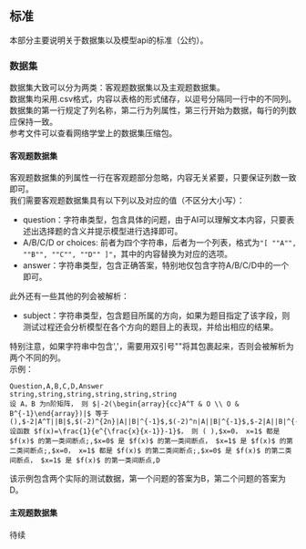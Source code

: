 ## 标准  
本部分主要说明关于数据集以及模型api的标准（公约）。  
### 数据集  
数据集大致可以分为两类：客观题数据集以及主观题数据集。  
数据集均采用.csv格式，内容以表格的形式储存，以逗号分隔同一行中的不同列。  
数据集的第一行规定了列名称，第二行为列属性，第三行开始为数据，每行的列数应保持一致。  
参考文件可以查看网络学堂上的数据集压缩包。  
#### 客观题数据集  
客观题数据集的列属性一行在客观题部分忽略，内容无关紧要，只要保证列数一致即可。  
我们需要客观题数据集具有以下列以及对应的值（不区分大小写）：  
* question：字符串类型，包含具体的问题，由于AI可以理解文本内容，只要表述出选择题的含义并提示模型进行选择即可。  
* A/B/C/D or choices: 前者为四个字符串，后者为一个列表，格式为`"[ ""A"", ""B"", ""C"", ""D"" ]"`，其中的内容替换为对应的选项。  
* answer：字符串类型，包含正确答案，特别地仅包含字符A/B/C/D中的一个即可。  

此外还有一些其他的列会被解析：  
* subject：字符串类型，包含题目所属的方向，如果为题目指定了该字段，则测试过程还会分析模型在各个方向的题目上的表现，并给出相应的结果。  

特别注意，如果字符串中包含','，需要用双引号""将其包裹起来，否则会被解析为两个不同的列。  
示例：  
```csv
Question,A,B,C,D,Answer
string,string,string,string,string,string
设 A，B 为n阶矩阵， 则 $|-2(\begin{array}{cc}A^T & O \\ O & B^{-1}\end{array})|$ 等于(),$-2|A^T||B|$,$(-2)^{2n}|A||B|^{-1}$,$(-2)^n|A||B|^{-1}$,$-2|A||B|^{-1}$,B
设函数 $f(x)=\frac{1}{e^{\frac{x}{x-1}}-1}$， 则 ( ),$x=0， x=1$ 都是 $f(x)$ 的第一类间断点;,$x=0$ 是 $f(x)$ 的第一类间断点， $x=1$ 是 $f(x)$ 的第二类间断点;,$x=0， x=1$ 都是 $f(x)$ 的第二类间断点;,$x=0$ 是 $f(x)$ 的第二类间断点， $x=1$ 是 $f(x)$ 的第一类间断点,D
```
该示例包含两个实际的测试数据，第一个问题的答案为B，第二个问题的答案为D。  
#### 主观题数据集  
待续  